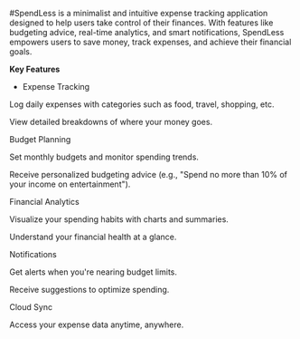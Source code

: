 #SpendLess is a minimalist and intuitive expense tracking application designed to help users take control of their finances. With features like budgeting advice, real-time analytics, and smart notifications, SpendLess empowers users to save money, track expenses, and achieve their financial goals.

**Key Features**

- Expense Tracking

Log daily expenses with categories such as food, travel, shopping, etc.

View detailed breakdowns of where your money goes.

Budget Planning

Set monthly budgets and monitor spending trends.

Receive personalized budgeting advice (e.g., "Spend no more than 10% of your income on entertainment").

Financial Analytics

Visualize your spending habits with charts and summaries.

Understand your financial health at a glance.

Notifications

Get alerts when you're nearing budget limits.

Receive suggestions to optimize spending.

Cloud Sync

Access your expense data anytime, anywhere.

